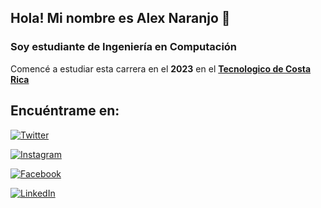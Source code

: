 ## **Hola! Mi nombre es Alex Naranjo 👋**
### Soy estudiante de Ingeniería en Computación

Comencé a estudiar esta carrera en el **2023** en el **[Tecnologico de Costa Rica](https://www.tec.ac.cr)**

## **Encuéntrame en:**


[![Twitter](https://img.shields.io/badge/Twitter-@SoyAlexNaranjo-1DA1F2?style=for-the-badge&logo=twitter&logoColor=white&labelColor=101010)](https://x.com/SoyAlexNaranjo)

[![Instagram](https://img.shields.io/badge/Instagram-@alex__naranjo__-E4405F?style=for-the-badge&logo=instagram&logoColor=white&labelColor=101010)](https://www.instagram.com/alex_naranjo_)

[![Facebook](https://img.shields.io/badge/Facebook-Alex_Naranjo-1877F2?style=for-the-badge&logo=facebook&logoColor=white&labelColor=101010)](https://www.facebook.com/share/3S8KmuFKtt1p1ED3/?mibextid=qi2Omg)

[![LinkedIn](https://img.shields.io/badge/LinkedIn-Alex_Naranjo-0077B5?style=for-the-badge&logo=linkedin&logoColor=white&labelColor=101010)](https://www.linkedin.com/in/alex-naranjo-86989a236)

<!--
**StevenNaranjo/StevenNaranjo** is a ✨ _special_ ✨ repository because its `README.md` (this file) appears on your GitHub profile.

Here are some ideas to get you started:

- 🔭 I’m currently working on ...
- 🌱 I’m currently learning ...
- 👯 I’m looking to collaborate on ...
- 🤔 I’m looking for help with ...
- 💬 Ask me about ...
- 📫 How to reach me: ...
- 😄 Pronouns: ...
- ⚡ Fun fact: ...

[![Web](https://img.shields.io/badge/Web-MoureDev.com-14a1f0?style=for-the-badge&logo=dev.to&logoColor=white&labelColor=101010)](https://mouredev.com)

Trabajar en mi web
-->

